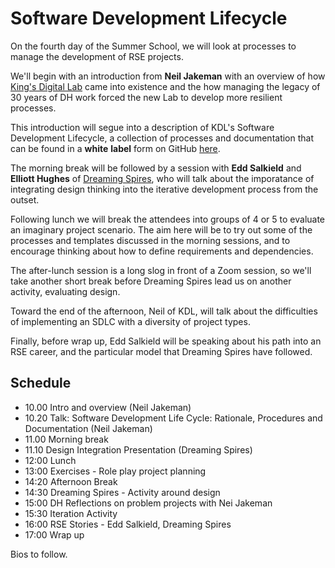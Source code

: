 # Software Development Lifecycle

On the fourth day of the Summer School, we will look at processes to manage the development of RSE projects.

We'll begin with an introduction from **Neil Jakeman** with an overview of how [King's Digital Lab](https://kdl.kcl.ac.uk) came into existence and the how managing the legacy of 30 years of DH work forced the new Lab to develop more resilient processes.

This introduction will segue into a description of KDL's Software Development Lifecycle, a collection of processes and documentation that can be found in a __white__ __label__ form on GitHub [here](https://github.com/kingsdigitallab/sdlc-for-rse/wiki).

The morning break will be followed by a session with **Edd Salkield** and **Elliott Hughes** of [Dreaming Spires](https://dreamingspires.dev/), who will talk about the imporatance of integrating design thinking into the iterative development process from the outset.

Following lunch we will break the attendees into groups of 4 or 5 to evaluate an imaginary project scenario. The aim here will be to try out some of the processes and templates discussed in the morning sessions, and to encourage thinking about how to define requirements and dependencies.

The after-lunch session is a long slog in front of a Zoom session, so we'll take another short break before Dreaming Spires lead us on another activity, evaluating design.

Toward the end of the afternoon, Neil of KDL, will talk about the difficulties of implementing an SDLC with a diversity of project types.

Finally, before wrap up, Edd Salkield will be speaking about his path into an RSE career, and the particular model that Dreaming Spires have followed.

## Schedule

- 10.00 Intro and overview (Neil Jakeman)
- 10.20 Talk: Software Development Life Cycle: Rationale, Procedures and Documentation (Neil Jakeman)
- 11.00 Morning break
- 11.10 Design Integration Presentation (Dreaming Spires)
- 12:00 Lunch
- 13:00 Exercises - Role play project planning
- 14:20 Afternoon Break
- 14:30 Dreaming Spires - Activity around design
- 15:00 DH Reflections on problem projects with Nei Jakeman
- 15:30 Iteration Activity
- 16:00 RSE Stories - Edd Salkield, Dreaming Spires
- 17:00 Wrap up

Bios to follow.

